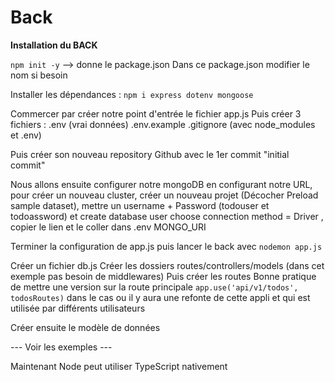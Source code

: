 # Back

**Installation du BACK**

`npm init -y` --> donne le package.json
Dans ce package.json modifier le nom si besoin

Installer les dépendances : `npm i express dotenv mongoose`

Commercer par créer notre point d'entrée le fichier app.js
Puis créer 3 fichiers : .env (vrai données)   .env.example      .gitignore (avec node_modules et .env)

Puis créer son nouveau repository Github avec le 1er commit "initial commit"

Nous allons ensuite configurer notre mongoDB en configurant notre URL, pour créer un nouveau cluster, créer un nouveau projet (Décocher Preload sample dataset), mettre un username + Password (todouser et todoassword) et create database user
choose connection method = Driver , copier le lien et le coller dans .env MONGO_URI

Terminer la configuration de app.js puis lancer le back avec `nodemon app.js`

Créer un fichier db.js
Créer les dossiers routes/controllers/models (dans cet exemple pas besoin de middlewares)
Puis créer les routes
Bonne pratique de mettre une version sur la route principale `app.use('api/v1/todos', todosRoutes)`
dans le cas ou il y aura une refonte de cette appli et qui est utilisée par différents utilisateurs

Créer ensuite le modèle de données

--- Voir les exemples ---

Maintenant Node peut utiliser TypeScript nativement
